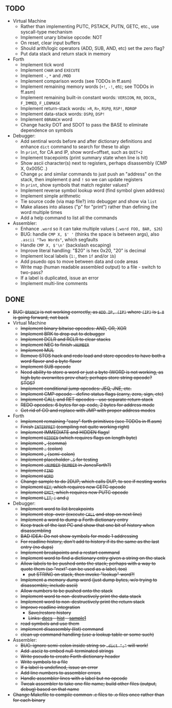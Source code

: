 ## TODO ##

* Virtual Machine
  * Rather than implementing PUTC, PSTACK, PUTN, GETC, etc., use syscall-type mechanism
  * Implement unary bitwise opcode: NOT
  * On reset, clear input buffers
  * Should arith/logic operators (ADD, SUB, AND, etc) set the zero flag?
  * Put data stack and return stack in memory
* Forth
  * Implement tick word
  * Implement `CHAR` and `EXECUTE`
  * Implement `-`, `*` and `/MOD`
  * Implement comparison words (see TODOs in ff.asm)
  * Implement remaining memory words (`+!`, `-!`, etc; see TODOs in ff.asm)
  * Implement remaining built-in constant words: `VERSION`, `R0`, `DOCOL`, `F_IMMED`, `F_LENMASK`
  * Implement return-stack words: `>R`, `R>`, `RSP@`, `RSP!`, `RDROP`
  * Implement data-stack words: `DSP@`, `DSP!`
  * Implement `0BRANCH` word
  * Change hacky DOT and SDOT to pass the BASE to eliminate dependence on symbols
* Debugger:
  * Add sentinal words before and after dictionary definitions and enhance `dict` command to search for these to align
  * In `print`, for CA and IP, show word+offset, such as `QUIT+2`
  * Implement tracepoints (print summary state when line is hit)
  * Show ascii character(s) next to registers, perhaps disassembly (CMP X, 0x005C  .\)
  * Change `pc` and similar commands to just push an "address" on the stack, then implement `@` and `!` so we can update registers
  * In `print`, show symbols that match register values?
  * Implement reverse symbol lookup word (find symbol given address)
  * Implement simple arithmetic
  * Tie source code (via map file?) into debugger and show via `list`
  * Make aliases into aliases ("p" for "print") rather than defining the word multiple times
  * Add a help command to list all the commands
* Assembler:
  * Enhance `.word` so it can take multiple values (`.word FOO, BAR, $26`)
  * BUG: handle `CMP X, $' '`     (thinks the space is between args), also `.ascii "Two Words"`, which segfaults
  * Handle `CMP X, $'\n'`         (backslash escaping)
  * Improve literal handling: "$20" is hex 0x20, "20" is decimal
  * Implement local labels (`1:`, then `1f` and/or `1b`)
  * Add psuedo ops to move between data and code areas
  * Write map (human readable assembled output) to a file - switch to two-pass?
  * If a label is duplicated, issue an error
  * Implement multi-line comments


## DONE ##

* ~~BUG: `BRANCH` is not working correctly, as `ADD IP, (IP)` where `(IP)` is `$-8` is going forward, not back~~
* Virtual Machine
  * ~~Implement binary bitwise opcodes: AND, OR, XOR~~
  * ~~Implement BRK to drop out to debugger~~
  * ~~Implement DCLR and RCLR to clear stacks~~
  * ~~Implement NEG to finish `>NUMBER`~~
  * ~~Implement MUL~~
  * ~~Remove STOS hack and redo load and store opcodes to have both a word flavor and a byte flavor~~
  * ~~Implement SUB opcode~~
  * ~~Need ability to store a word or just a byte (WORD is not working, as high byte overwrites prev char); perhaps store string opcode? STOS?~~
  * ~~Implement conditional jump opcodes: JEQ, JNE, etc.~~
  * ~~Implement CMP opcode - define status flags (carry, zero, sign, etc)~~
  * ~~Implement CALL and RET opcodes - use separate return stack~~
  * ~~REDO opcodes: 6 bytes for op-code, 2 bytes for address mode~~
  * ~~Get rid of GO and replace with JMP with proper address modes~~
* Forth
  * ~~Implement remaining "easy" forth primitives (see TODOs in ff.asm)~~
  * ~~Finish `INTERPRET` (compiling not quite working right)~~
  * ~~Implement IMMEDIATE and HIDDEN flags!~~
  * ~~Implement `HIDDEN` (which requires flags on length byte)~~
  * ~~Implement `,` (comma)~~
  * ~~Implement `:` (colon)~~
  * ~~Implement `;` (semi-colon)~~
  * ~~Implement placeholder `.S` for testing~~
  * ~~Implement `>NUMBER` (`NUMBER` in JonesForth?)~~
  * ~~Implement `FIND`~~
  * ~~Implement `WORD`~~
  * ~~Change sample to do 2DUP, which calls DUP, to see if nesting works~~
  * ~~Implement `KEY`, which requires new GETC opcode~~
  * ~~Implement `EMIT`, which requires new PUTC opcode~~
  * ~~Implement `LIT`, `!` and `@`~~
* Debugger:
  * ~~Implement word to list breakpoints~~
  * ~~Implement step-over (execute `CALL` and stop on next line)~~
  * ~~Implement a word to dump a Forth dictionary entry~~
  * ~~Keep track of the last PC and show that one bit of history when disassembling~~
  * ~~BAD IDEA: Do not show symbols for mode 1 addressing~~
  * ~~For readline history, don't add to history if its the same as the last entry (no dups)~~
  * ~~Implement breakpoints and a restart command~~
  * ~~Implement word to find a dictionary entry given a string on the stack~~
  * ~~Allow labels to be pushed onto the stack; perhaps with a way to quote them (so "next" can be used as a label, too)~~
    * ~~put STRING on stack, then invoke "lookup" word?!~~
  * ~~Implement a memory dump word (just dump bytes, w/o trying to disassemble; include ascii)~~
  * ~~Allow numbers to be pushed onto the stack~~
  * ~~Implement word to non-destructively print the data stack~~
  * ~~Implement word to non-destructively print the return stack~~
  * ~~Improve readline integration~~
    * ~~Save/restore history~~
    * ~~Links: [docs](http://www.delorie.com/gnu/docs/readline/rlman_23.html) - [hist](https://tiswww.cwru.edu/php/chet/readline/history.html#SEC10) - [sample1](https://eli.thegreenplace.net/2016/basics-of-using-the-readline-library/)~~
  * ~~read symbols and use them~~
  * ~~implement disassembly (list) command~~
  * ~~clean up command handling (use a lookup table or some such)~~
* Assembler:
  * ~~BUG: ignore semi-colon inside string so `.dict ";"` will work!~~
  * ~~Add .asciz to embed null-terminated strings~~
  * ~~Write pseudo to create Forth dictionary header~~
  * ~~Write symbols to a file~~
  * ~~If a label is undefined, issue an error~~
  * ~~Add line numbers to assembler errors~~
  * ~~Handle assembler lines with a label but no opcode~~
  * ~~Tweak assembler to take one file name; build other files (output, debug) based on that name~~
* ~~Change Makefile to compile common .c files to .o files once rather than for each binary~~

